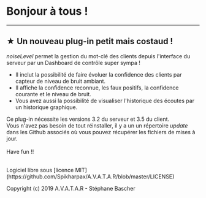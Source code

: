 # Bonjour à tous !

***
## ★ Un nouveau plug-in petit mais costaud !
_noiseLevel_ permet la gestion du mot-clé des clients depuis l'interface du serveur par un Dashboard de contrôle super sympa !
* Il inclut la possibilité de faire évoluer la confidence des clients par capteur de niveau de bruit ambiant.
* Il affiche la confidence reconnue, les faux positifs, la confidence courante et le niveau de bruit.
* Vous avez aussi la possibilité de visualiser l'historique des écoutes par un historique graphique.
	
Ce plug-in nécessite les versions 3.2 du serveur et 3.5 du client.<BR>
Vous n'avez pas besoin de tout réinstaller, il y a un un répertoire _update_ dans les Github associés où vous pouvez récupérer les fichiers de mises à jour.
<BR><BR>
Have fun !!

<BR>
Logiciel libre sous [licence MIT](https://github.com/Spikharpax/A.V.A.T.A.R/blob/master/LICENSE)

Copyright (c) 2019 A.V.A.T.A.R - Stéphane Bascher
